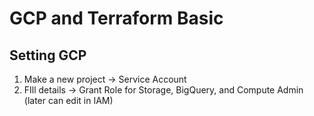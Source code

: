 # GCP and Terraform Basic

## Setting GCP
1) Make a new project -> Service Account
2) FIll details -> Grant Role for Storage, BigQuery, and Compute Admin (later can edit in IAM)